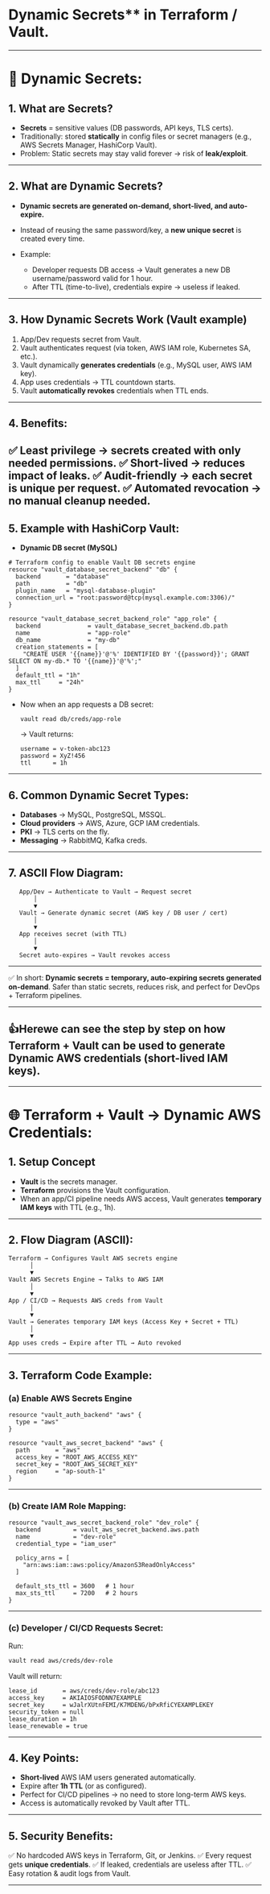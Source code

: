 # Dynamic Secrets** in Terraform / Vault. 
---
# 🔑 Dynamic Secrets:
## 1. What are Secrets?

* **Secrets** = sensitive values (DB passwords, API keys, TLS certs).
* Traditionally: stored **statically** in config files or secret managers (e.g., AWS Secrets Manager, HashiCorp Vault).
* Problem: Static secrets may stay valid forever → risk of **leak/exploit**.

---
## 2. What are Dynamic Secrets?
* **Dynamic secrets are generated on-demand, short-lived, and auto-expire.**
* Instead of reusing the same password/key, a **new unique secret** is created every time.
* Example:

  * Developer requests DB access → Vault generates a new DB username/password valid for 1 hour.
  * After TTL (time-to-live), credentials expire → useless if leaked.

---
## 3. How Dynamic Secrets Work (Vault example)
1. App/Dev requests secret from Vault.
2. Vault authenticates request (via token, AWS IAM role, Kubernetes SA, etc.).
3. Vault dynamically **generates credentials** (e.g., MySQL user, AWS IAM key).
4. App uses credentials → TTL countdown starts.
5. Vault **automatically revokes** credentials when TTL ends.

---
## 4. Benefits:
✅ **Least privilege** → secrets created with only needed permissions.
✅ **Short-lived** → reduces impact of leaks.
✅ **Audit-friendly** → each secret is unique per request.
✅ **Automated revocation** → no manual cleanup needed.
---
## 5. Example with HashiCorp Vault:
* **Dynamic DB secret (MySQL)**

```hcl
# Terraform config to enable Vault DB secrets engine
resource "vault_database_secret_backend" "db" {
  backend       = "database"
  path          = "db"
  plugin_name   = "mysql-database-plugin"
  connection_url = "root:password@tcp(mysql.example.com:3306)/"
}

resource "vault_database_secret_backend_role" "app_role" {
  backend             = vault_database_secret_backend.db.path
  name                = "app-role"
  db_name             = "my-db"
  creation_statements = [
    "CREATE USER '{{name}}'@'%' IDENTIFIED BY '{{password}}'; GRANT SELECT ON my-db.* TO '{{name}}'@'%';"
  ]
  default_ttl = "1h"
  max_ttl     = "24h"
}
```
* Now when an app requests a DB secret:

  ```
  vault read db/creds/app-role
  ```

  → Vault returns:

  ```
  username = v-token-abc123
  password = XyZ!456
  ttl      = 1h
  ```

---
## 6. Common Dynamic Secret Types:
* **Databases** → MySQL, PostgreSQL, MSSQL.
* **Cloud providers** → AWS, Azure, GCP IAM credentials.
* **PKI** → TLS certs on the fly.
* **Messaging** → RabbitMQ, Kafka creds.

---
## 7. ASCII Flow Diagram:
```
   App/Dev → Authenticate to Vault → Request secret
       │
       ▼
   Vault → Generate dynamic secret (AWS key / DB user / cert)
       │
       ▼
   App receives secret (with TTL)
       │
       ▼
   Secret auto-expires → Vault revokes access
```

---
✅ In short:
**Dynamic secrets = temporary, auto-expiring secrets generated on-demand**.
Safer than static secrets, reduces risk, and perfect for DevOps + Terraform pipelines.

---
## 👍Herewe can see the step by step on how **Terraform + Vault** can be used to generate **Dynamic AWS credentials** (short-lived IAM keys).

---
# 🌐 Terraform + Vault → Dynamic AWS Credentials:
## 1. Setup Concept

* **Vault** is the secrets manager.
* **Terraform** provisions the Vault configuration.
* When an app/CI pipeline needs AWS access, Vault generates **temporary IAM keys** with TTL (e.g., 1h).

---
## 2. Flow Diagram (ASCII):
```
Terraform → Configures Vault AWS secrets engine
      │
      ▼
Vault AWS Secrets Engine → Talks to AWS IAM
      │
      ▼
App / CI/CD → Requests AWS creds from Vault
      │
      ▼
Vault → Generates temporary IAM keys (Access Key + Secret + TTL)
      │
      ▼
App uses creds → Expire after TTL → Auto revoked
```

---
## 3. Terraform Code Example:
### (a) Enable AWS Secrets Engine

```hcl
resource "vault_auth_backend" "aws" {
  type = "aws"
}

resource "vault_aws_secret_backend" "aws" {
  path       = "aws"
  access_key = "ROOT_AWS_ACCESS_KEY"
  secret_key = "ROOT_AWS_SECRET_KEY"
  region     = "ap-south-1"
}
```

---
### (b) Create IAM Role Mapping:
```hcl
resource "vault_aws_secret_backend_role" "dev_role" {
  backend         = vault_aws_secret_backend.aws.path
  name            = "dev-role"
  credential_type = "iam_user"

  policy_arns = [
    "arn:aws:iam::aws:policy/AmazonS3ReadOnlyAccess"
  ]

  default_sts_ttl = 3600   # 1 hour
  max_sts_ttl     = 7200   # 2 hours
}
```
---
### (c) Developer / CI/CD Requests Secret:
Run:

```bash
vault read aws/creds/dev-role
```

Vault will return:

```
lease_id       = aws/creds/dev-role/abc123
access_key     = AKIAIOSFODNN7EXAMPLE
secret_key     = wJalrXUtnFEMI/K7MDENG/bPxRfiCYEXAMPLEKEY
security_token = null
lease_duration = 1h
lease_renewable = true
```

---
## 4. Key Points:
* **Short-lived** AWS IAM users generated automatically.
* Expire after **1h TTL** (or as configured).
* Perfect for CI/CD pipelines → no need to store long-term AWS keys.
* Access is automatically revoked by Vault after TTL.
---
## 5. Security Benefits:
✅ No hardcoded AWS keys in Terraform, Git, or Jenkins.
✅ Every request gets **unique credentials**.
✅ If leaked, credentials are useless after TTL.
✅ Easy rotation & audit logs from Vault.

---

